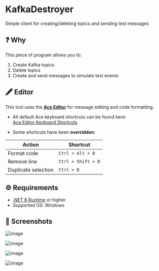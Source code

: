 # KafkaDestroyer
Simple client for creating/deleting topics and sending test messages

## ❓ Why

This piece of program allows you to:
1. Create Kafka topics
2. Delete topics
3. Create and send messages to simulate test events

## 🖋️ Editor

This tool uses the [**Ace Editor**](https://github.com/ajaxorg/ace) for message editing and code formatting.

- All default Ace keyboard shortcuts can be found here:  
  [Ace Editor Keyboard Shortcuts](https://ace.c9.io/demo/keyboard_shortcuts.html)

- Some shortcuts have been **overridden**:

| Action              | Shortcut          |
|---------------------|-------------------|
| Format code         | `Ctrl + Alt + D`  |
| Remove line         | `Ctrl + Shift + D`|
| Duplicate selection | `Ctrl + D`        |

## ⚙️ Requirements

- [.NET 8 Runtime](https://dotnet.microsoft.com/en-us/download/dotnet/8.0/runtime) or higher
- Supported OS: Windows

## 📸 Screenshots

![image](https://github.com/user-attachments/assets/46a775e8-86d7-4350-9b39-371add032081)

![image](https://github.com/user-attachments/assets/b8d06daa-cd1f-4c3f-8d3d-46c850e2212d)

![image](https://github.com/user-attachments/assets/a36941f3-20fd-4617-88a0-a2ca98111910)

![image](https://github.com/user-attachments/assets/04d23a03-3816-4abb-ade2-e039089a2e8c)
